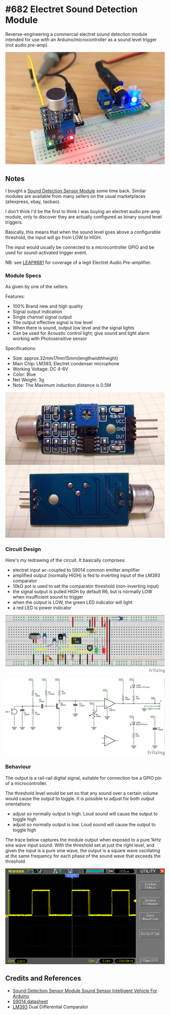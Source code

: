 # #682 Electret Sound Detection Module

Reverse-engineering a commercial electret sound detection module intended for use with an Arduino/microcontroller as a sound level trigger (not audio pre-amp).

![Build](./assets/ElectretSoundDetectionModule_build.jpg?raw=true)

## Notes

I bought a [Sound Detection Sensor Module](https://www.aliexpress.com/item/32607737910.html)
some time back. Similar modules are available from many sellers on the usual marketplaces (aliexpress, ebay, taobao).

I don't think I'd be the first to think I was buying an electret audio pre-amp module,
only to discover they are actually configured as binary sound level triggers.

Basically, this means that when the sound level goes above a configurable threshold, the input will go from LOW to HIGH.

The input would usually be connected to a microcontroller GPIO and be used for sound-activated trigger event.

NB: see [LEAP#681](../ElectretPreamp) for coverage of a legit Electret Audio Pre-amplifier.

### Module Specs

As given by one of the sellers:

Features:

* 100% Brand new and high quality
* Signal output indication
* Single channel signal output
* The output effective signal is low level
* When there is sound, output low level and the signal lights
* Can be used for Acoustic control light; give sound and light alarm working with Photosensitive sensor

Specifications:

* Size: approx.32mm*17mm*15mm(length*width*height)
* Main Chip: LM393, Electret condenser microphone
* Working Voltage: DC 4-6V
* Color: Blue
* Net Weight: 3g
* Note: The Maximum induction distance is 0.5M

![module](./assets/module.jpg?raw=true)

### Circuit Design

Here's my redrawing of the circuit. It basically comprises:

* electret input ac-coupled to S9014 common emitter amplifier
* amplified output (normally HIGH) is fed to inverting input of the LM393 comparator
* 10kΩ pot is used to set the comparator threshold (non-inverting input)
* the signal output is pulled HIGH by default R6, but is normally LOW when insufficient sound to trigger
* when the output is LOW, the green LED indicator will light
* a red LED is power indicator

![bb](./assets/ElectretSoundDetectionModule_bb.jpg?raw=true)

![schematic](./assets/ElectretSoundDetectionModule_schematic.jpg?raw=true)

### Behaviour

The output is a rail-rail digital signal, suitable for connection toe a GPIO pin of a microcontroller.

The threshold level would be set so that any sound over a certain volume would cause the output to toggle.
It is possible to adjust for both output orientations:

* adjust so normally output is high. Loud sound will cause the output to toggle high
* adjust so normally output is low. Loud sound will cause the output to toggle high

The trace below captures the module output when exposed to a pure 1kHz sine wave input sound.
With the threshold set at just the right level, and given the input is a pure sine wave,
the output is a square wave oscillating at the same frequency for each phase of the sound wave that exceeds the threshold

![scope](./assets/scope.gif?raw=true)

## Credits and References

* [Sound Detection Sensor Module Sound Sensor Intelligent Vehicle For Arduino](https://www.aliexpress.com/item/32607737910.html)
* [S9014 datasheet](https://www.futurlec.com/Transistors/S9014.shtml)
* [LM393](http://www.ti.com/product/LM393) Dual Differential Comparator
